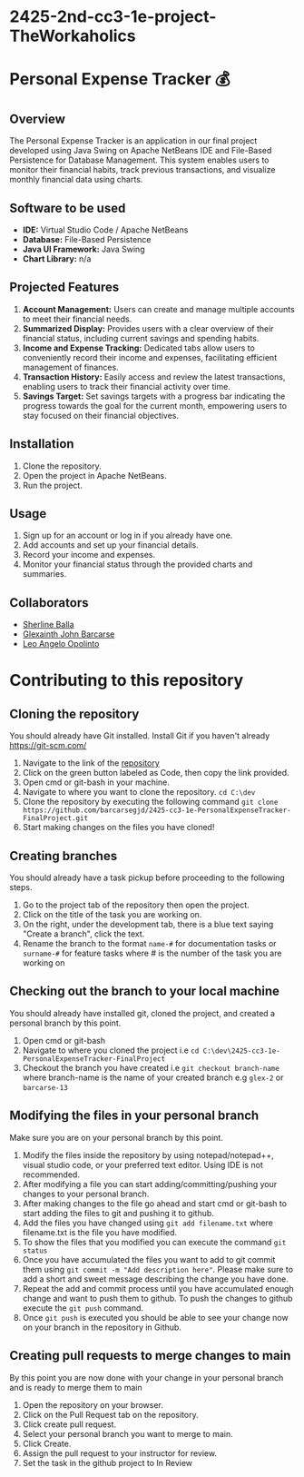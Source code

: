 # 2425-2nd-cc3-1e-project-TheWorkaholics

# Personal Expense Tracker 💰

## Overview
The Personal Expense Tracker is an application in our final project developed using Java Swing on Apache NetBeans IDE and File-Based Persistence for Database Management. This system enables users to monitor their financial habits, track previous transactions, and visualize monthly financial data using charts.

## Software to be used
- **IDE:** Virtual Studio Code / Apache NetBeans
- **Database:** File-Based Persistence
- **Java UI Framework:** Java Swing
- **Chart Library:** n/a

## Projected Features
1. **Account Management:** Users can create and manage multiple accounts to meet their financial needs.
1. **Summarized Display:** Provides users with a clear overview of their financial status, including current savings and spending habits.
1. **Income and Expense Tracking:** Dedicated tabs allow users to conveniently record their income and expenses, facilitating efficient management of finances.
1. **Transaction History:** Easily access and review the latest transactions, enabling users to track their financial activity over time.
1. **Savings Target:** Set savings targets with a progress bar indicating the progress towards the goal for the current month, empowering users to stay focused on their financial objectives.


## Installation
1. Clone the repository.
1. Open the project in Apache NetBeans.
1. Run the project.

## Usage
1. Sign up for an account or log in if you already have one.
1. Add accounts and set up your financial details.
1. Record your income and expenses.
1. Monitor your financial status through the provided charts and summaries.

## Collaborators
- [Sherline Balla](https://github.com/ballasm0415)
- [Glexainth John Barcarse](https://github.com/barcarsegjd)
- [Leo Angelo Opolinto](https://github.com/opolintola)


# Contributing to this repository

## Cloning the repository

You should already have Git installed. Install Git if you haven't already https://git-scm.com/

1. Navigate to the link of the [repository](https://github.com/barcarsegjd/2425-cc3-1e-PersonalExpenseTracker-FinalProject.git)
1. Click on the green button labeled as Code, then copy the link provided.
1. Open cmd or git-bash in your machine.
1. Navigate to where you want to clone the repository.
    `cd C:\dev`
1. Clone the repository by executing the following command
    `git clone https://github.com/barcarsegjd/2425-cc3-1e-PersonalExpenseTracker-FinalProject.git`
1. Start making changes on the files you have cloned!


## Creating branches

You should already have a task pickup before proceeding to the following steps.

1. Go to the project tab of the repository then open the project.
1. Click on the title of the task you are working on.
1. On the right, under the development tab, there is a blue text saying "Create a branch", click the text.
1. Rename the branch to the format `name-#` for documentation tasks or `surname-#` for feature tasks where # is the number of the task you are working on


## Checking out the branch to your local machine

You should already have installed git, cloned the project, and created a personal branch by this point.

1. Open cmd or git-bash
1. Navigate to where you cloned the project i.e `cd C:\dev\2425-cc3-1e-PersonalExpenseTracker-FinalProject`
1. Checkout the branch you have created i.e `git checkout branch-name` where branch-name is the name of your created branch e.g `glex-2` or `barcarse-13`

## Modifying the files in your personal branch

Make sure you are on your personal branch by this point.

1. Modify the files inside the repository by using notepad/notepad++, visual studio code, or your preferred text editor. Using IDE is not recommended.
1. After modifying a file you can start adding/committing/pushing your changes to your personal branch.
1. After making changes to the file go ahead and start cmd or git-bash to start adding the files to git and pushing it to github.
1. Add the files you have changed using `git add filename.txt` where filename.txt is the file you have modified.
1. To show the files that you modified you can execute the command `git status`
1. Once you have accumulated the files you want to add to git commit them using `git commit -m "Add description here"`. Please make sure to add a short and sweet message describing the change you have done.
1. Repeat the add and commit process until you have accumulated enough change and want to push them to github. To push the changes to github execute the `git push` command.
1. Once `git push` is executed you should be able to see your change now on your branch in the repository in Github.


## Creating pull requests to merge changes to main

By this point you are now done with your change in your personal branch and is ready to merge them to main

1. Open the repository on your browser.
1. Click on the Pull Request tab on the repository.
1. Click create pull request.
1. Select your personal branch you want to merge to main.
1. Click Create.
1. Assign the pull request to your instructor for review.
1. Set the task in the github project to In Review

